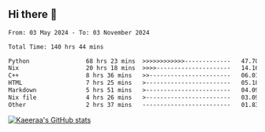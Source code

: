## Hi there 👋

<!--START_SECTION:waka-->

```txt
From: 03 May 2024 - To: 03 November 2024

Total Time: 140 hrs 44 mins

Python                68 hrs 23 mins  >>>>>>>>>>>>-------------   47.70 %
Nix                   20 hrs 18 mins  >>>>---------------------   14.16 %
C++                   8 hrs 36 mins   >>-----------------------   06.01 %
HTML                  7 hrs 25 mins   >------------------------   05.18 %
Markdown              5 hrs 51 mins   >------------------------   04.09 %
Nix file              4 hrs 26 mins   >------------------------   03.09 %
Other                 2 hrs 37 mins   -------------------------   01.83 %
```

<!--END_SECTION:waka-->

[![Kaeeraa's GitHub stats](https://github-readme-stats.vercel.app/api?username=kaeeraa)](https://github.com/kaeeraa/github-readme-stats)

